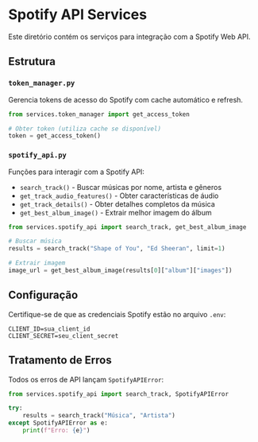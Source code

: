 # Spotify API Services

Este diretório contém os serviços para integração com a Spotify Web API.

## Estrutura

### `token_manager.py`

Gerencia tokens de acesso do Spotify com cache automático e refresh.

```python
from services.token_manager import get_access_token

# Obter token (utiliza cache se disponível)
token = get_access_token()
```

### `spotify_api.py`

Funções para interagir com a Spotify API:

- `search_track()` - Buscar músicas por nome, artista e gêneros
- `get_track_audio_features()` - Obter características de áudio
- `get_track_details()` - Obter detalhes completos da música
- `get_best_album_image()` - Extrair melhor imagem do álbum

```python
from services.spotify_api import search_track, get_best_album_image

# Buscar música
results = search_track("Shape of You", "Ed Sheeran", limit=1)

# Extrair imagem
image_url = get_best_album_image(results[0]["album"]["images"])
```

## Configuração

Certifique-se de que as credenciais Spotify estão no arquivo `.env`:

```env
CLIENT_ID=sua_client_id
CLIENT_SECRET=seu_client_secret
```

## Tratamento de Erros

Todos os erros de API lançam `SpotifyAPIError`:

```python
from services.spotify_api import search_track, SpotifyAPIError

try:
    results = search_track("Música", "Artista")
except SpotifyAPIError as e:
    print(f"Erro: {e}")
```
